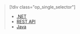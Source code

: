 > [!div class="op_single_selector"]
>- [.NET](../articles/media-services/media-services-dotnet-configure-asset-delivery-policy.md)
>- [REST API](../articles/media-services/media-services-rest-configure-asset-delivery-policy.md)
>- [Java](https://github.com/southworkscom/azure-sdk-for-media-services-java-samples)